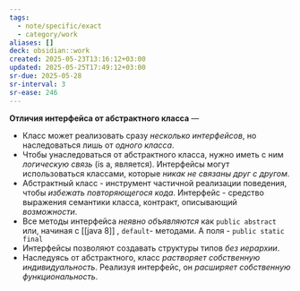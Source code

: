 ```yaml
---
tags:
  - note/specific/exact
  - category/work
aliases: []
deck: obsidian::work
created: 2025-05-23T13:16:12+03:00
updated: 2025-05-25T17:49:12+03:00
sr-due: 2025-05-28
sr-interval: 3
sr-ease: 246
---
```


**Отличия интерфейса от абстрактного класса**
—
- Класс может реализовать сразу *несколько интерфейсов*, но наследоваться лишь от *одного класса*.
- Чтобы унаследоваться от абстрактного класса, нужно иметь с ним *логическую связь* (is a, является). Интерфейсы могут использоваться классами, которые *никак не связаны друг с другом*.
- Абстрактный класс - инструмент частичной реализации поведения, чтобы *избежать повторяющегося кода*. Интерфейс - средство выражения семантики класса, контракт, описывающий *возможности*.
- Все методы интерфейса *неявно объявляются* как `public abstract` или, начиная с [[java 8]] , `default`- методами. А поля - `public static final`
- Интерфейсы позволяют создавать структуры типов *без иерархии*.
- Наследуясь от абстрактного, класс *растворяет собственную индивидуальность*. Реализуя интерфейс, он *расширяет собственную функциональность*.
